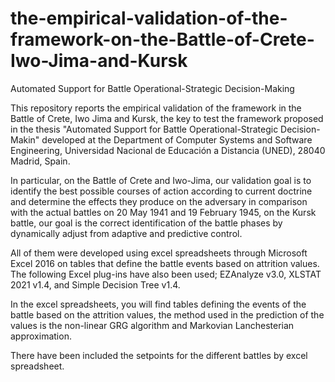 # the-empirical-validation-of-the-framework-on-the-Battle-of-Crete-Iwo-Jima-and-Kursk
Automated Support for Battle Operational-Strategic Decision-Making

This repository reports the empirical validation of the framework in the Battle of Crete, Iwo Jima and Kursk, the key to test the framework proposed in the thesis "Automated Support for Battle Operational-Strategic Decision-Makin" developed at the Department of Computer Systems and Software Engineering, Universidad Nacional de Educación a Distancia (UNED), 28040 Madrid, Spain.

In particular, on the Battle of Crete and Iwo-Jima, our validation goal is to identify the best possible courses of action according to current doctrine and determine the effects they produce on the adversary in comparison with the actual battles on 20 May 1941 and 19 February 1945, on the Kursk battle, our goal is the correct identification of the battle phases by dynamically adjust from adaptive and predictive control.

All of them were developed using excel spreadsheets through Microsoft Excel 2016 on tables that define the battle events based on attrition values. The following Excel plug-ins have also been used; EZAnalyze v3.0, XLSTAT 2021 v1.4, and Simple Decision Tree v1.4.

In the excel spreadsheets, you will find tables defining the events of the battle based on the attrition values, the method used in the prediction of the values is the non-linear GRG algorithm and Markovian Lanchesterian approximation.

There have been included the setpoints for the different battles by excel spreadsheet.

